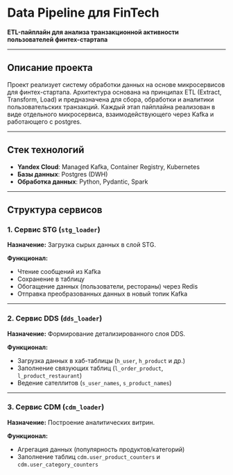 # Data Pipeline для FinTech

**ETL-пайплайн для анализа транзакционной активности пользователей финтех-стартапа**

---

## Описание проекта

Проект реализует систему обработки данных на основе микросервисов для финтех-стартапа. Архитектура основана на принципах ETL (Extract, Transform, Load) и предназначена для сбора, обработки и аналитики пользовательских транзакций. Каждый этап пайплайна реализован в виде отдельного микросервиса, взаимодействующего через Kafka и работающего с postgres.

---

## Стек технологий

- **Yandex Cloud**: Managed Kafka, Container Registry, Kubernetes
- **Базы данных**: Postgres (DWH)
- **Обработка данных**: Python, Pydantic, Spark

---

## Структура сервисов

### 1. Сервис STG (`stg_loader`)

**Назначение:** Загрузка сырых данных в слой STG.

**Функционал:**
- Чтение сообщений из Kafka
- Сохранение в таблицу 
- Обогащение данных (пользователи, рестораны) через Redis
- Отправка преобразованных данных в новый топик Kafka

---

### 2. Сервис DDS (`dds_loader`)

**Назначение:** Формирование детализированного слоя DDS.

**Функционал:**
- Загрузка данных в хаб-таблицы (`h_user`, `h_product` и др.)
- Заполнение связующих таблиц (`l_order_product`, `l_product_restaurant`)
- Ведение сателлитов (`s_user_names`, `s_product_names`)

---

### 3. Сервис CDM (`cdm_loader`)

**Назначение:** Построение аналитических витрин.

**Функционал:**
- Агрегация данных (популярность продуктов/категорий)
- Заполнение таблиц `cdm.user_product_counters` и `cdm.user_category_counters`
